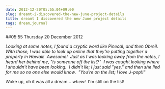 ```yaml
---
date: 2012-12-20T05:55:04+09:00
slug: dreamt-i-discovered-the-new-june-project-details
title: dreamt I discovered the new June project details
tags: dream,journal
---
```


##05:55 Thursday 20 December 2012

_Looking at some notes, I found a cryptic word like Pinecal, and then Obreil.  With those, I was able to look up online that they're putting together a property in Hawaii!  Awesome!  Just as I was looking away from the notes, I heard her behind me, "is someone off the list?"  I was caught looking where I shouldn't have been looking.  I didn't lie; I just said "yes," and then she lied for me so no one else would know.  "You're on the list; I love J-pop!!"_

Woke up, oh it was all a dream... _whew!_  I'm still on the list!
